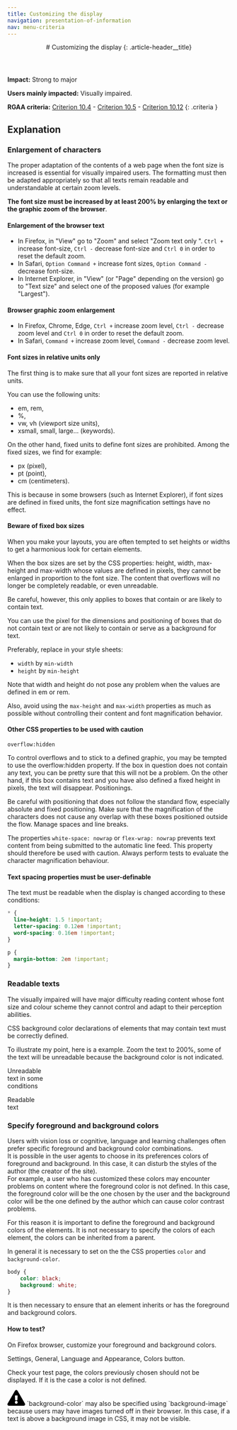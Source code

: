 ```yaml
---
title: Customizing the display
navigation: presentation-of-information
nav: menu-criteria
---
```


<header>
# Customizing the display
{: .article-header__title}
</header>

**Impact:** Strong to major

**Users mainly impacted:** Visually impaired.

**RGAA criteria:** [Criterion 10.4](https://www.numerique.gouv.fr/publications/rgaa-accessibilite/methode/criteres/#crit-10-4) - [Criterion 10.5](https://www.numerique.gouv.fr/publications/rgaa-accessibilite/methode/criteres/#crit-10-5) - [Criterion 10.12](https://www.numerique.gouv.fr/publications/rgaa-accessibilite/methode/criteres/#crit-10-12)
{: .criteria }

## Explanation

### Enlargement of characters

The proper adaptation of the contents of a web page when the font size is increased is essential for visually impaired users.
The formatting must then be adapted appropriately so that all texts remain readable and understandable at certain zoom levels.

**The font size must be increased by at least 200% by enlarging the text or the graphic zoom of the browser**.

#### Enlargement of the browser text
* In Firefox, in "View" go to "Zoom" and select "Zoom text only ". `Ctrl +` increase font-size, `Ctrl -` decrease font-size and `Ctrl 0` in order to reset the default zoom.
* In Safari, `Option Command +` increase font sizes, `Option Command -` decrease font-size.
* In Internet Explorer, in "View" (or "Page" depending on the version) go to "Text size" and select one of the proposed values (for example "Largest").

#### Browser graphic zoom enlargement
* In Firefox, Chrome, Edge, `Ctrl +` increase zoom level, `Ctrl -` decrease zoom level and `Ctrl 0` in order to reset the default zoom.
* In Safari, `Command +` increase zoom level, `Command -` decrease zoom level.

#### Font sizes in relative units only

The first thing is to make sure that all your font sizes are reported in relative units.

You can use the following units:

* em, rem,
* %,
* vw, vh (viewport size units),
* xsmall, small, large... (keywords).

On the other hand, fixed units to define font sizes are prohibited. Among the fixed sizes, we find for example:

* px (pixel),
* pt (point),
* cm (centimeters).

This is because in some browsers (such as Internet Explorer), if font sizes are defined in fixed units, the font size magnification settings have no effect.

#### Beware of fixed box sizes

When you make your layouts, you are often tempted to set heights or widths to get a harmonious look for certain elements.

When the box sizes are set by the CSS properties: height, width, max-height and max-width whose values are defined in pixels, they cannot be enlarged in proportion to the font size. The content that overflows will no longer be completely readable, or even unreadable.

Be careful, however, this only applies to boxes that contain or are likely to contain text.

You can use the pixel for the dimensions and positioning of boxes that do not contain text or are not likely to contain or serve as a background for text.

Preferably, replace in your style sheets:

* `width` by `min-width`
* `height` by `min-height`

Note that width and height do not pose any problem when the values are defined in em or rem.

Also, avoid using the `max-height` and `max-width` properties as much as possible without controlling their content and font magnification behavior.

#### Other CSS properties to be used with caution

`overflow:hidden`

To control overflows and to stick to a defined graphic, you may be tempted to use the overflow:hidden property. If the box in question does not contain any text, you can be pretty sure that this will not be a problem. On the other hand, if this box contains text and you have also defined a fixed height in pixels, the text will disappear.
Positionings.

Be careful with positioning that does not follow the standard flow, especially absolute and fixed positioning. Make sure that the magnification of the characters does not cause any overlap with these boxes positioned outside the flow.
Manage spaces and line breaks.

The properties `white-space: nowrap` or `flex-wrap: nowrap` prevents text content from being submitted to the automatic line feed. This property should therefore be used with caution. Always perform tests to evaluate the character magnification behaviour.

#### Text spacing properties must be user-definable

The text must be readable when the display is changed according to these conditions:

```css
* {
  line-height: 1.5 !important;
  letter-spacing: 0.12em !important;
  word-spacing: 0.16em !important;
}

p {
  margin-bottom: 2em !important;
}
```

### Readable texts

The visually impaired will have major difficulty reading content whose font size and colour scheme they cannot control and adapt to their perception abilities.

CSS background color declarations of elements that may contain text must be correctly defined.

To illustrate my point, here is a example. Zoom the text to 200%, some of the text will be unreadable because the background color is not indicated.

<p class="backgroundafter --ko">Unreadable<br>text in some<br>conditions</p>

<p class="backgroundafter --ok">Readable<br>text</p>

### Specify foreground and background colors

Users with vision loss or cognitive, language and learning challenges often prefer specific foreground and background color combinations.<br>
It is possible in the user agents to choose in its preferences colors of foreground and background. In this case, it can disturb the styles of the author (the creator of the site).<br>
For example, a user who has customized these colors may encounter problems on content where the foreground color is not defined. In this case, the foreground color will be the one chosen by the user and the background color will be the one defined by the author which can cause color contrast problems.

For this reason it is important to define the foreground and background colors of the elements. It is not necessary to specify the colors of each element, the colors can be inherited from a parent.

In general it is necessary to set on the <body> the CSS properties `color` and `background-color`.

```css
body {
    color: black;
    background: white;
}
```

It is then necessary to ensure that an element inherits or has the foreground and background colors.

#### How to test?

On Firefox browser, customize your foreground and background colors.

Settings, General, Language and Appearance, Colors button.

Check your test page, the colors previously chosen should not be displayed. If it is the case a color is not defined.

<div class="important">
<svg role="img" aria-label="Important" xmlns="http://www.w3.org/2000/svg" viewBox="0 0 576 512" width="40" height="36"><title>Important</title><path d="M569.517 440.013C587.975 472.007 564.806 512 527.94 512H48.054c-36.937 0-59.999-40.055-41.577-71.987L246.423 23.985c18.467-32.009 64.72-31.951 83.154 0l239.94 416.028zM288 354c-25.405 0-46 20.595-46 46s20.595 46 46 46 46-20.595 46-46-20.595-46-46-46zm-43.673-165.346l7.418 136c.347 6.364 5.609 11.346 11.982 11.346h48.546c6.373 0 11.635-4.982 11.982-11.346l7.418-136c.375-6.874-5.098-12.654-11.982-12.654h-63.383c-6.884 0-12.356 5.78-11.981 12.654z"/></svg>
`background-color` may also be specified using `background-image` because users may have images turned off in their browser. In this case, if a text is above a background image in CSS, it may not be visible.
</div>
